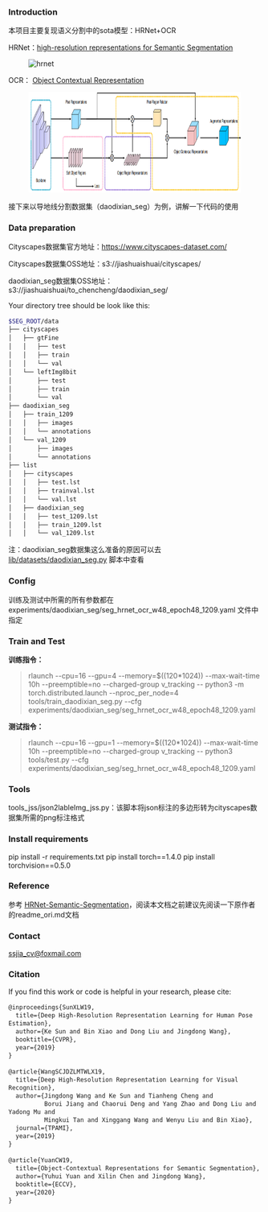 ### Introduction

本项目主要复现语义分割中的sota模型：HRNet+OCR

HRNet：[high-resolution representations for Semantic Segmentation](https://arxiv.org/abs/1904.04514)

<!-- ![](figures/seg-hrnet.png) -->

<figure>
  <text-align: center;>
  <img src="./figures/seg-hrnet.png" alt="hrnet" title="" width="900" height="150" />
</figcaption>
</figure>

OCR： [Object Contextual Representation](https://arxiv.org/pdf/1909.11065.pdf) 

<figure>
  <text-align: center;>
  <img src="./figures/OCR.PNG" alt="OCR" title="" width="900" height="200" />
</figure>
接下来以导地线分割数据集（daodixian_seg）为例，讲解一下代码的使用

### Data preparation
Cityscapes数据集官方地址：https://www.cityscapes-dataset.com/

Cityscapes数据集OSS地址：s3://jiashuaishuai/cityscapes/

daodixian_seg数据集OSS地址：s3://jiashuaishuai/to_chencheng/daodixian_seg/

Your directory tree should be look like this:
````bash
$SEG_ROOT/data
├── cityscapes
│   ├── gtFine
│   │   ├── test
│   │   ├── train
│   │   └── val
│   └── leftImg8bit
│       ├── test
│       ├── train
│       └── val
├── daodixian_seg
│   ├── train_1209
│   │   ├── images
│   │   └── annotations
│   └── val_1209
│       ├── images
│       └── annotations
├── list
│   ├── cityscapes
│   │   ├── test.lst
│   │   ├── trainval.lst
│   │   └── val.lst
│   ├── daodixian_seg
│   │   ├── test_1209.lst
│   │   ├── train_1209.lst
│   │   └── val_1209.lst
````

注：daodixian_seg数据集这么准备的原因可以去 <u>lib/datasets/daodixian_seg.py</u> 脚本中查看

### Config

训练及测试中所需的所有参数都在 experiments/daodixian_seg/seg_hrnet_ocr_w48_epoch48_1209.yaml 文件中指定

### Train and Test

**训练指令：**

> rlaunch --cpu=16 --gpu=4 --memory=$((120*1024)) --max-wait-time 10h --preemptible=no --charged-group v_tracking -- python3 -m torch.distributed.launch --nproc_per_node=4 tools/train_daodixian_seg.py --cfg experiments/daodixian_seg/seg_hrnet_ocr_w48_epoch48_1209.yaml

**测试指令：**

> rlaunch --cpu=16 --gpu=1 --memory=$((120*1024)) --max-wait-time 10h --preemptible=no --charged-group v_tracking -- python3 tools/test.py --cfg experiments/daodixian_seg/seg_hrnet_ocr_w48_epoch48_1209.yaml

### Tools

tools_jss/json2lableImg_jss.py：该脚本将json标注的多边形转为cityscapes数据集所需的png标注格式

### Install requirements

pip install -r requirements.txt
pip install torch==1.4.0
pip install torchvision==0.5.0

### Reference

参考 [HRNet-Semantic-Segmentation](https://github.com/HRNet/HRNet-Semantic-Segmentation/tree/HRNet-OCR)，阅读本文档之前建议先阅读一下原作者的readme_ori.md文档

### Contact

ssjia_cv@foxmail.com

### Citation

If you find this work or code is helpful in your research, please cite:
````
@inproceedings{SunXLW19,
  title={Deep High-Resolution Representation Learning for Human Pose Estimation},
  author={Ke Sun and Bin Xiao and Dong Liu and Jingdong Wang},
  booktitle={CVPR},
  year={2019}
}

@article{WangSCJDZLMTWLX19,
  title={Deep High-Resolution Representation Learning for Visual Recognition},
  author={Jingdong Wang and Ke Sun and Tianheng Cheng and 
          Borui Jiang and Chaorui Deng and Yang Zhao and Dong Liu and Yadong Mu and 
          Mingkui Tan and Xinggang Wang and Wenyu Liu and Bin Xiao},
  journal={TPAMI},
  year={2019}
}

@article{YuanCW19,
  title={Object-Contextual Representations for Semantic Segmentation},
  author={Yuhui Yuan and Xilin Chen and Jingdong Wang},
  booktitle={ECCV},
  year={2020}
}

````
